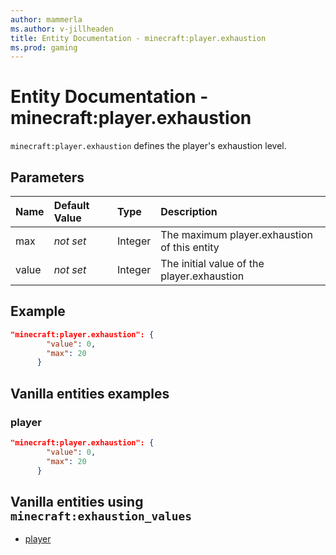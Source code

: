 ```yaml
---
author: mammerla
ms.author: v-jillheaden
title: Entity Documentation - minecraft:player.exhaustion
ms.prod: gaming
---
```


# Entity Documentation - minecraft:player.exhaustion

`minecraft:player.exhaustion` defines the player's exhaustion level.

## Parameters

|Name |Default Value  |Type  |Description  |
|:----------|:----------|:----------|:----------|
|max| *not set* | Integer| The maximum player.exhaustion of this entity |
|value|  *not set* | Integer|  The initial value of the player.exhaustion |

## Example

```json
"minecraft:player.exhaustion": {
        "value": 0,
        "max": 20
      }
```

## Vanilla entities examples

### player

```json
"minecraft:player.exhaustion": {
        "value": 0,
        "max": 20
      }
```

## Vanilla entities using `minecraft:exhaustion_values`

- [player](../../../../Source/VanillaBehaviorPack_Snippets/entities/player.md)
